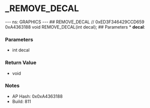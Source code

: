 # _REMOVE_DECAL

--- ns: GRAPHICS --- ## REMOVE_DECAL  // 0xED3F346429CCD659 0xA4363188 void REMOVE_DECAL(int decal);   ## Parameters * **decal**:

### Parameters
* int decal

### Return Value
* void

### Notes
* AP Hash: 0x0xA4363188
* Build: 811

